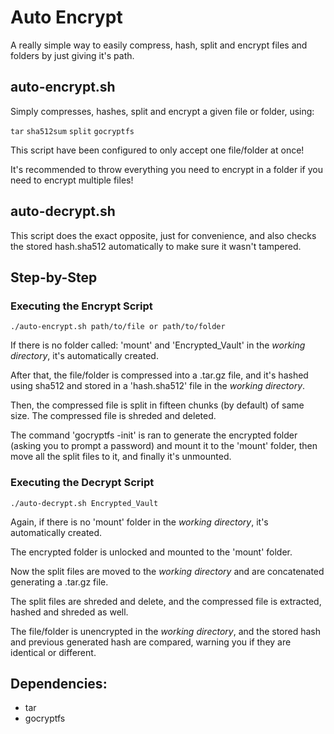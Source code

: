 # Auto Encrypt

A really simple way to easily compress, hash, split and encrypt files and folders by just giving it's path.

## auto-encrypt.sh

Simply compresses, hashes, split and encrypt a given file or folder, using:

``tar``  ``sha512sum``  ``split``  ``gocryptfs``

This script have been configured to only accept one file/folder at once! 

It's recommended to throw everything you need to encrypt in a folder if you need to encrypt multiple files!

## auto-decrypt.sh

This script does the exact opposite, just for convenience, and also checks the stored hash.sha512 automatically to make sure it wasn't tampered.

## Step-by-Step

### Executing the Encrypt Script

```./auto-encrypt.sh path/to/file or path/to/folder```

If there is no folder called: 'mount' and 'Encrypted_Vault' in the _working directory_, it's automatically created.

After that, the file/folder is compressed into a .tar.gz file, and it's hashed using sha512 and stored in a 'hash.sha512' file in the _working directory_.

Then, the compressed file is split in fifteen chunks (by default) of same size. The compressed file is shreded and deleted.

The command 'gocryptfs -init' is ran to generate the encrypted folder (asking you to prompt a password) and mount it to the 'mount' folder, then move all the split files to it, and finally it's unmounted.

### Executing the Decrypt Script

```./auto-decrypt.sh Encrypted_Vault```

Again, if there is no 'mount' folder in the _working directory_, it's automatically created.

The encrypted folder is unlocked and mounted to the 'mount' folder.

Now the split files are moved to the _working directory_ and are concatenated generating a .tar.gz file. 

The split files are shreded and delete, and the compressed file is extracted, hashed and shreded as well.

The file/folder is unencrypted in the _working directory_, and the stored hash and previous generated hash are compared, warning you if they are identical or different.

## Dependencies:
- tar
- gocryptfs
